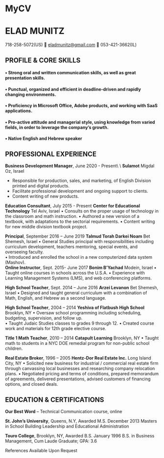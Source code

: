 # MyCV
# ELAD MUNITZ

718-258-5072(US)    eladmunitz@gmail.com   053-421-3662(IL)


## PROFILE & CORE SKILLS
#### •	Strong oral and written communication skills, as well as great presentation skills.
#### •	Punctual, organized and efficient in deadline-driven and rapidly changing environments.
#### •	Proficiency in Microsoft Office, Adobe products, and working with SaaS applications. 
#### •	Pro-active attitude and managerial style, using knowledge from varied fields, in order to leverage the company’s growth.
#### •	Native English and Hebrew speaker

## PROFESSIONAL EXPERIENCE
**Business Development Manager**, June 2020 - Present\          	    	   \ **Sulamot** Migdal Oz, Israel

  - Responsible for production, sales, and marketing, of English Division printed and digital products.
  - Facilitate professional development and ongoing support to clients. 
  - Content writing of new products.

**Education Consultant**, July 2015 - Present 	    	   **Center for Educational Technology** Tel Aviv, Israel
•	Consults on the proper usage of technology in the classroom and math instruction.
•	Authored a new version of a textbook, with adaptations to the sectorial requirements.
•	Content writing for new middle division textbook project.

**Principal**, September 2016 – June 2019 	       			    **Talmud Torah Darkei Noam** Bet Shemesh, Israel
•	General Studies principal with responsibilities including curriculum development, teachers mentoring, special events, and overseeing faculty.    
•	Introduced and enrolled the school in a new computerized data system (Mashov).  		      	    				
**Online Instructor**, Sept. 2015- June 2017                               **Bonim B’Yachad** Modein, Israel
•	Taught online courses in schools across the U.S.A.
•	Experience with Learning Management Systems (LMS), and web conferencing platforms.

**High School Teacher**, Sept. 2014 – June 2016		     	        **Arzei Levanon** Bet Shemesh, Israel
•	Designed and taught general curriculum with a combination of Math, English, and Hebrew as a second language.

**High School Teacher**, 2004 – 2014	      **Yeshiva of Flatbush High School** Brooklyn, NY
•	Oversaw school programming including scheduling, budgeting, supervision, and follow up.  
•	Taught Judaic Studies classes to grades 9 through 12.
•	Created course work and materials for 12th grade elective course.  

**Title 1 Math Teacher**, 2010 – 2014			        **Catapult Learning** Brooklyn, NY
•	Taught math to students in a NYC DOE remedial program for non-public school children. 

**Real Estate Broker**, 1996 – 2005		      **Hentz-Dor Real Estate Inc.** Long Island City, NY
•	Solicited new business for industrial / commercial real estate firm through canvassing local businesses and researching company relocation plans.
•	Negotiated pricing and terms of conditions, prepared memorandum of agreements, delivered presentations, advised customers of financing options, and closed deals.

## EDUCATION & CERTIFICATIONS
**Our Best Word** – Technical Communication course, online

**St. John’s University**, Queens, N.Y, Awarded M.S. December 2013
Masters in School Building Leadership and Educational Administration 

**Touro College**, Brooklyn, NY, Awarded B.S. January 1996
B.S. in Business Management, Cum Laude Graduate; GPA: 3.6

References Available Upon Request
